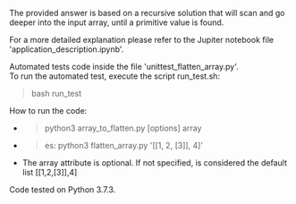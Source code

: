 The provided answer is based on a recursive solution that will scan and go deeper into the input array, until a primitive value is found.

For a more detailed explanation please refer to the Jupiter notebook file 'application_description.ipynb'.

Automated tests code inside the file 'unittest_flatten_array.py'.  
To run the automated test, execute the script run_test.sh:
> bash run_test

How to run the code:  
- > python3 array_to_flatten.py [options] array  
- > es: python3 flatten_array.py '[[1, 2, [3]], 4]'  
- The array attribute is optional. If not specified, is considered the default list [[1,2,[3]],4]  

Code tested on Python 3.7.3.
